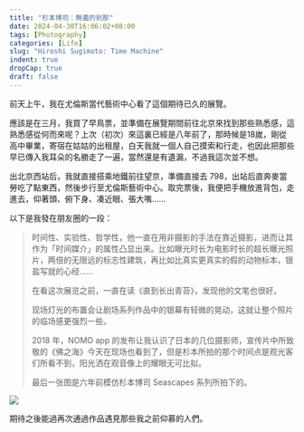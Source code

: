 ```yaml
---
title: "杉本博司：無盡的剎那"
date: 2024-04-30T16:06:02+08:00
tags: [Photography]
categories: [Life]
slug: "Hiroshi Sugimoto: Time Machine"
indent: true
dropCap: true
draft: false
---
```


前天上午，我在尤倫斯當代藝術中心看了這個期待已久的展覽。

應該是在三月，我買了早鳥票，並準備在展覽期間前往北京來找到那些熟悉感，這熟悉感從何而來呢？上次（初次）來這裏已經是八年前了，那時候是18嵗，剛從高中畢業，寄宿在姑姑的出租屋，白天我就一個人自己摸索和行走，也因此把那些早已傳入我耳朵的名勝走了一遍，當然還是有遺漏，不過我這次並不想。

出北京西站后，我就直接搭乘地鐵前往望京，準備直接去 798，出站后直奔麥當勞吃了點東西，然後步行至尤倫斯藝術中心。取完票後，我便把手機放進背包，走進去，仰著頭、俯下身、凑近眼、張大嘴……

以下是我發在朋友圈的一段：

> 时间性、实验性、哲学性，他一直在用非摄影的手法在靠近摄影，进而让其作为「时间媒介」的属性凸显出来。比如曝光时长为电影时长的超长曝光照片，两倍的无限远的标志性建筑，再比如比真实更真实的假的动物标本，银盐写就的心经……
>
> 在看这次展览之前，一直在读《直到长出青苔》，发现他的文笔也很好。
>
> 现场灯光的布置会让剧场系列作品中的银幕有轻微的晃动，这就让整个照片的临场感更强烈一些。
>
> 2018 年，NOMO app 的发布让我认识了日本的几位摄影师，宣传片中所致敬的《佛之海》今天在现场也看到了，但是杉本所拍的那个时间点是观光客们所看不到，阳光洒在观音像上的耀眼无可比拟。
>
> 最后一张图是六年前模仿杉本博司 Seascapes 系列所拍下的。

![](https://dawnblog-1300625500.cos.ap-guangzhou.myqcloud.com/images/202409011120746.jpg)

期待之後能過再次通過作品遇見那些我之前仰慕的人們。
